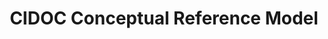---
schema: default
title: CIDOC Conceptual Reference Model
notes: >-
  This is the encoding approved by CRM-SIG in the meeting 21/11/2012 as the
  official current version for the CIDOC CRM namespace. Note that this is NOT a
  definition of the CIDOC CRM, but an encoding derived from the authoritative
  release of the CIDOC CRM v5.0.4 on
  http://www.cidoc-crm.org/official_release_cidoc.html @en
organization: DataScientia Foundation
resources:
  - name: CRM.UAN.owl
    url: >-
      http://git.knowdive.disi.unitn.it:8080/knowledge/LiveKnowledge/SREP/CRM_schema/input/raw/master/CRM.UAN.owl
    format: owl
    description: >-
      This is the encoding approved by CRM-SIG in the meeting 21/11/2012 as the
      official current version for the CIDOC CRM namespace. Note that this is
      NOT a definition of the CIDOC CRM, but an encoding derived from the
      authoritative release of the CIDOC CRM v5.0.4 on
      http://www.cidoc-crm.org/official_release_cidoc.html @en
    license: Creative Commons
    status: Unannotated
    byteSize: '523.623'
    issued: '2012-12-17'
    language: 'de, el, en, fr, pt, ru'
    modified: '17 March 2020, 21:30 (UTC+01:00)'
    OntologyEngineeringTool: Protégé
    ontologyLanguage: OWL
    ontologySyntax: rdf
    example: Unknown
    ReferenceLKRepository: SREP
    referenceOntology: Unknown
    referenceDatasets: Unknown
distribution: crm-owl
keyword: Cultural Heritage
publisher: Unknown
category:
  - Culture
versionNotes: '2016: Annual review OK'
landingPage: 'https://cidoc-crm.org/'
accessRigths: Public
creator: FORTH-ICS
hasVersion: Unknown
isVersionOf: Unknown
issued: '2012-12-17'
modified: '17 March 2020, 21:30 (UTC+01:00)'
language: 'de, el, en, fr, pt, ru'
provenance: "(2012-03-08) Bernard Vatant: http://bloody-byte.net/rdf/cidoc-crm/core_5.0.1 is an OWL version. The alternative http://www.cidoc-crm.org/rdfs/cidoc-crm# is a more recent version (december 2011) in RDFS.
(2014-11-23) Ghislain Atemezing: Anual review OK! Still lacking metadata for the vocabulary in RDFS.
(2013-11-14) Bernard Vatant: Changed URI to more recent and official version in RDFS, which lacks metadata but comes in several languages.
(2016-01-25) Ghislain Atemezing: Annual review OK"
page: 'http://www.cidoc-crm.org/cidoc-crm/'
wasGeneratedBy: Unknown
versionInfo: version 5.04
formalityLevel: Teleontology
OntologyEngineeringMethodology: Unknown
acronym: crm
CompetencyQuestion: Unknown
preferredNamespacePrefix: cidoc-crm
toDoList: To completely annotate.
namespacesGenerated: Unknown
namespacesReused: Unknown
datasetLevel: Knowledge Level(L3-4)
spatialExtent: Unknown
temporalExtent: Unknown
datLicense: Creative Commons
DatOwner: Unknown
DatPublicationTimeStamp: Unknown
---